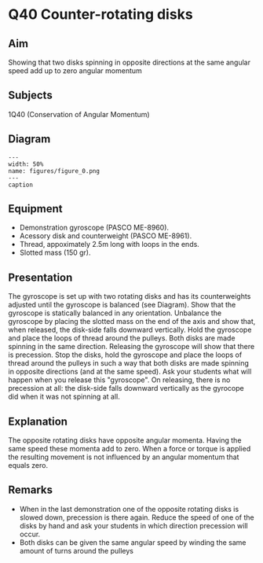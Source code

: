 # Q40 Counter-rotating disks 
    
  
## Aim   
 Showing that two disks spinning in opposite directions at the same angular speed add up to zero angular momentum    
  
## Subjects   
 1Q40 (Conservation of Angular Momentum)   
  
## Diagram   
   
```{figure} figures/figure_0.png  
---  
width: 50%  
name: figures/figure_0.png  
---  
caption  
``` 
      
  
## Equipment   
 
 *  Demonstration gyroscope (PASCO ME-8960). 
 *  Acessory disk and counterweight (PASCO ME-8961). 
 *  Thread, appoximately 2.5m long with loops in the ends. 
 *  Slotted mass (150 gr).
       
  
## Presentation   
 The gyroscope is set up with two rotating disks and has its counterweights adjusted until the gyroscope is balanced (see Diagram). Show that the gyroscope is statically balanced in any orientation. Unbalance the gyroscope by placing the slotted mass on the end of the axis and show that, when released, the disk-side falls downward vertically. Hold the gyroscope and place the loops of thread around the pulleys. Both disks are made spinning in the same direction. Releasing the gyroscope will show that there is precession. Stop the disks, hold the gyroscope and place the loops of thread around the pulleys in such a way that both disks are made spinning in opposite directions (and at the same speed). Ask your students what will happen when you release this "gyroscope". On releasing, there is no precession at all: the disk-side falls downward vertically as the gyrocope did when it was not spinning at all.    
  
## Explanation   
 The opposite rotating disks have opposite angular momenta. Having the same speed these momenta add to zero. When a force or torque is applied the resulting movement is not influenced by an angular momentum that equals zero.    
  
## Remarks   
 
 *  When in the last demonstration one of the opposite rotating disks is slowed down, precession is there again. Reduce the speed of one of the disks by hand and ask your students in which direction precession will occur. 
 *  Both disks can be given the same angular speed by winding the same amount of turns around the pulleys
  